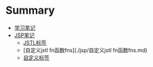 # Summary

* [学习笔记](README.md)
* [JSP笔记]()
  * [JSTL标签](./jsp/JSTL标签.md)
  * [自定义jstl fn函数fns](./jsp/自定义jstl fn函数fns.md)
  * [自定义标签](./jsp/自定义标签.md)


